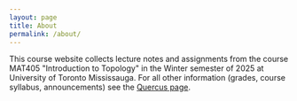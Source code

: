 ```yaml
---
layout: page
title: About
permalink: /about/
---
```


This course website collects lecture notes and assignments from the course MAT405 "Introduction to Topology" in the Winter semester of 2025 at University of Toronto Mississauga. For all other information (grades, course syllabus, announcements) see the [Quercus page](https://q.utoronto.ca/).
